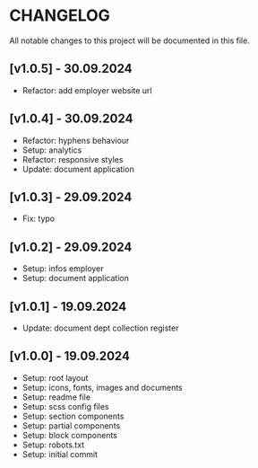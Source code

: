 # CHANGELOG

All notable changes to this project will be documented in this file.

## [v1.0.5] - 30.09.2024
- Refactor: add employer website url

## [v1.0.4] - 30.09.2024
- Refactor: hyphens behaviour
- Setup: analytics
- Refactor: responsive styles
- Update: document application

## [v1.0.3] - 29.09.2024
- Fix: typo

## [v1.0.2] - 29.09.2024
- Setup: infos employer
- Setup: document application

## [v1.0.1] - 19.09.2024
- Update: document dept collection register

## [v1.0.0] - 19.09.2024
- Setup: root layout
- Setup: icons, fonts, images and documents
- Setup: readme file
- Setup: scss config files
- Setup: section components
- Setup: partial components
- Setup: block components
- Setup: robots.txt
- Setup: initial commit